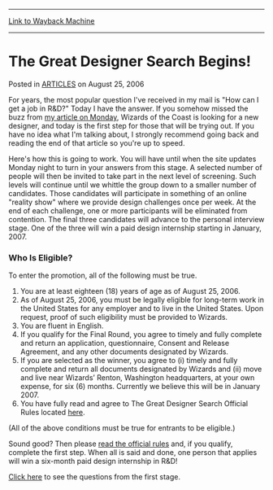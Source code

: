 
---
[Link to Wayback Machine](https://web.archive.org/web/20160508104636/http://magic.wizards.com/en/articles/archive/great-designer-search-begins-2006-08-25)

[_metadata_:description]:- "For years, the most popular question I've received in my mail is `How can I get a job in R&D?` Today I have the answer. If you somehow missed the buzz from my article on Monday, Wizards of the Coast is looking for a new designer, and today is the first step for those that will be trying out. If you have no idea what I'm talking about, I strongly recommend going back and reading the end of that article so you're up to speed."
[_metadata_:generator]:- "Drupal 7 (http://drupal.org)"
[_metadata_:node]:- "117959"
[_metadata_:publish_date]:- "2006-08-25"
[_metadata_:source]:- "div-main-content"
[_metadata_:title]:- "The Great Designer Search Begins!"
[_metadata_:wayback_capture_timestamp]:- "2016-05-08 10:46:36"
[_metadata_:wayback_raw_url]:- "https://web.archive.org/web/20160508104636id_/http://magic.wizards.com/en/articles/archive/great-designer-search-begins-2006-08-25"
[_metadata_:wayback_url]:- "http://magic.wizards.com/en/articles/archive/great-designer-search-begins-2006-08-25"
---


The Great Designer Search Begins!
=================================



 Posted in [ARTICLES](/en/articles)
 on August 25, 2006 










For years, the most popular question I've received in my mail is "How can I get a job in R&D?" Today I have the answer. If you somehow missed the buzz from [my article on Monday](http://archive.wizards.com/Magic/Magazine/Article.aspx?x=mtgcom/daily/mr242), Wizards of the Coast is looking for a new designer, and today is the first step for those that will be trying out. If you have no idea what I'm talking about, I strongly recommend going back and reading the end of that article so you're up to speed.


Here's how this is going to work. You will have until when the site updates Monday night to turn in your answers from this stage. A selected number of people will then be invited to take part in the next level of screening. Such levels will continue until we whittle the group down to a smaller number of candidates. Those candidates will participate in something of an online "reality show" where we provide design challenges once per week. At the end of each challenge, one or more participants will be eliminated from contention. The final three candidates will advance to the personal interview stage. One of the three will win a paid design internship starting in January, 2007.


### Who Is Eligible?


To enter the promotion, all of the following must be true.


1. You are at least eighteen (18) years of age as of August 25, 2006.
2. As of August 25, 2006, you must be legally eligible for long-term work in the United States for any employer and to live in the United States. Upon request, proof of such eligibility must be provided to Wizards.
3. You are fluent in English.
4. If you qualify for the Final Round, you agree to timely and fully complete and return an application, questionnaire, Consent and Release Agreement, and any other documents designated by Wizards.
5. If you are selected as the winner, you agree to (i) timely and fully complete and return all documents designated by Wizards and (ii) move and live near Wizards’ Renton, Washington headquarters, at your own expense, for six (6) months. Currently we believe this will be in January 2007.
6. You have fully read and agree to The Great Designer Search Official Rules located [here](http://archive.wizards.com/Magic/Magazine/Article.aspx?x=mtgcom/designersearch/rules).

(All of the above conditions must be true for entrants to be eligible.)


Sound good? Then please [read the official rules](http://archive.wizards.com/Magic/Magazine/Article.aspx?x=mtgcom/designersearch/rules) and, if you qualify, complete the first step. When all is said and done, one person that applies will win a six-month paid design internship in R&D!


[Click here](http://archive.wizards.com/Magic/Magazine/Article.aspx?x=mtgcom/designersearch/round1) to see the questions from the first stage.








